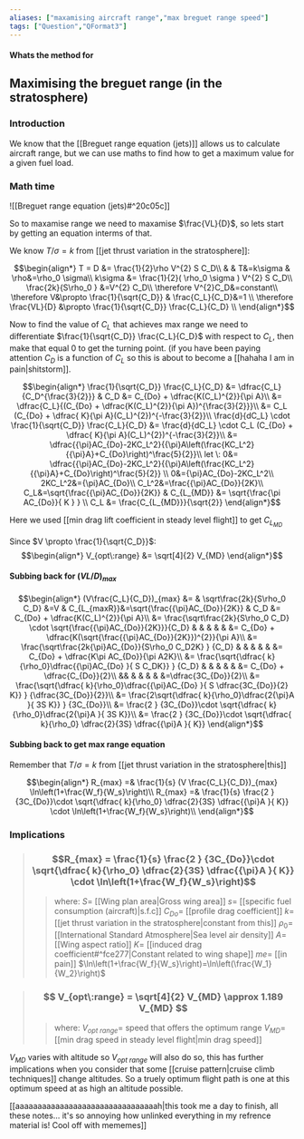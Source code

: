 ```yaml
---
aliases: ["maxamising aircraft range","max breguet range speed"]
tags: ["Question","QFormat3"]
---
```


#### Whats the method for
## Maximising the breguet range (in the stratosphere)
### Introduction
We know that the [[Breguet range equation (jets)]] allows us to calculate aircraft range, but we can use maths to find how to get a maximum value for a given fuel load.

### Math time
![[Breguet range equation (jets)#^20c05c]]

So to maxamise range we need to maxamise $\frac{VL}{D}$, so lets start by getting an equation interms of that.

We know $T/\sigma=k$ from [[jet thrust variation in the stratosphere]]:

$$\begin{align*}
   T = D &= \frac{1}{2}\rho V^{2} S C_D\\
&  & T&=k\sigma & \rho&=\rho_0 \sigma\\
k\sigma &= \frac{1}{2}( \rho_0 \sigma ) V^{2} S C_D\\
\frac{2k}{S\rho_0 }  &=V^{2} C_D\\
\therefore V^{2}C_D&=constant\\
 \therefore V&\propto \frac{1}{\sqrt{C_D}} & \frac{C_L}{C_D}&=1 \\
\therefore \frac{VL}{D} &\propto \frac{1}{\sqrt{C_D}} \frac{C_L}{C_D} \\
\end{align*}$$

Now to find the value of $C_L$ that achieves max range we need to differentiate $\frac{1}{\sqrt{C_D}} \frac{C_L}{C_D}$ with respect to $C_L$, then make that equal 0 to get the turning point.
(if you have been paying attention $C_D$ is a function of $C_L$ so this is about to become a [[hahaha I am in pain|shitstorm]].

$$\begin{align*}
  \frac{1}{\sqrt{C_D}} \frac{C_L}{C_D} &= \dfrac{C_L}{C_D^{\frac{3}{2}}} & C_D &= C_{Do} + \dfrac{K(C_L)^{2}}{\pi A}\\
&= \dfrac{C_L}{(C_{Do} + \dfrac{K(C_L)^{2}}{\pi A})^{\frac{3}{2}}}\\
&= C_L (C_{Do} + \dfrac{ K}{\pi A}(C_L)^{2})^{-\frac{3}{2}}\\
\frac{d}{dC_L} \cdot \frac{1}{\sqrt{C_D}} \frac{C_L}{C_D} &= \frac{d}{dC_L} \cdot C_L (C_{Do} + \dfrac{ K}{\pi A}(C_L)^{2})^{-\frac{3}{2}}\\
&= \dfrac{{\pi}AC_{Do}-2KC_L^2}{{\pi}A\left(\frac{KC_L^2}{{\pi}A}+C_{Do}\right)^\frac{5}{2}}\\
let \: 0&= \dfrac{{\pi}AC_{Do}-2KC_L^2}{{\pi}A\left(\frac{KC_L^2}{{\pi}A}+C_{Do}\right)^\frac{5}{2}} \\
0&={\pi}AC_{Do}-2KC_L^2\\
 2KC_L^2&={\pi}AC_{Do}\\
 C_L^2&=\frac{{\pi}AC_{Do}}{2K}\\
 C_L&=\sqrt{\frac{{\pi}AC_{Do}}{2K}} & C_{L_{MD}} &= \sqrt{\frac{\pi AC_{Do}}{ K  } } \\
C_L &= \frac{C_{L_{MD}}}{\sqrt{2}}
\end{align*}$$

Here we used [[min drag lift coefficient in steady level flight]] to get $C_{L_{MD}}$

Since $V \propto \frac{1}{\sqrt{C_D}}$:
$$\begin{align*}
  V_{opt\:range}  &= \sqrt[4]{2} V_{MD}
\end{align*}$$

#### Subbing back for $(VL/D)_{max}$
$$\begin{align*}
(V\frac{C_L}{C_D})_{max}  &= & \sqrt\frac{2k}{S\rho_0 C_D}  &=V  & C_{L_{maxR}}&=\sqrt{\frac{{\pi}AC_{Do}}{2K}} & C_D &= C_{Do} + \dfrac{K(C_L)^{2}}{\pi A}\\
&=  \frac{\sqrt\frac{2k}{S\rho_0 C_D} \cdot \sqrt{\frac{{\pi}AC_{Do}}{2K}}}{C_D} & & & & & &= C_{Do} + \dfrac{K(\sqrt{\frac{{\pi}AC_{Do}}{2K}})^{2}}{\pi A}\\
&=  \frac{\sqrt\frac{2k{\pi}AC_{Do}}{S\rho_0 C_D2K} }  {C_D} & & & & & &= C_{Do} + \dfrac{K\pi AC_{Do}}{\pi A2K}\\
&=  \frac{\sqrt{\dfrac{ k}{\rho_0}\dfrac{{\pi}AC_{Do} }{ S C_DK}} }  {C_D} & & & & & &= C_{Do} + \dfrac{C_{Do}}{2}\\
&& & & & & &=\dfrac{3C_{Do}}{2}\\
&= \frac{\sqrt{\dfrac{ k}{\rho_0}\dfrac{{\pi}AC_{Do} }{ S \dfrac{3C_{Do}}{2} K}} }  {\dfrac{3C_{Do}}{2}}\\
&= \frac{2\sqrt{\dfrac{ k}{\rho_0}\dfrac{2{\pi}A }{ 3S  K}} }  {3C_{Do}}\\
&= \frac{2 }  {3C_{Do}}\cdot \sqrt{\dfrac{ k}{\rho_0}\dfrac{2{\pi}A }{ 3S  K}}\\
&= \frac{2 }  {3C_{Do}}\cdot \sqrt{\dfrac{ k}{\rho_0} \dfrac{2}{3S} \dfrac{{\pi}A }{  K}}
\end{align*}$$

#### Subbing back to get max range equation
Remember that $T/\sigma=k$ from [[jet thrust variation in the stratosphere|this]]

$$\begin{align*}
R_{max} =& \frac{1}{s} (V \frac{C_L}{C_D})_{max} \ln\left(1+\frac{W_f}{W_s}\right)\\
R_{max} =& \frac{1}{s} \frac{2 }  {3C_{Do}}\cdot \sqrt{\dfrac{ k}{\rho_0} \dfrac{2}{3S} \dfrac{{\pi}A }{  K}} \cdot \ln\left(1+\frac{W_f}{W_s}\right)\\
\end{align*}$$

### Implications

> ### $$R_{max} = \frac{1}{s} \frac{2 }  {3C_{Do}}\cdot \sqrt{\dfrac{ k}{\rho_0} \dfrac{2}{3S} \dfrac{{\pi}A }{  K}} \cdot \ln\left(1+\frac{W_f}{W_s}\right)$$ 
>> where:
>> $S=$ [[Wing plan area|Gross wing area]] 
>> $s=$ [[specific fuel consumption (aircraft)|s.f.c]]
>> $C_{Do}=$ [[profile drag coefficient]]
>> $k=$  [[jet thrust variation in the stratosphere|constant from this]]
>> $\rho_0=$ [[International Standard Atmosphere|Sea level air density]]
>> $A=$ [[Wing aspect ratio]]
>> $K=$ [[induced drag coefficient#^fce277|Constant related to wing shape]]
>> $me=$ [[in pain]]
>> $\ln\left(1+\frac{W_f}{W_s}\right)=\ln\left(\frac{W_1}{W_2}\right)$

> ### $$ V_{opt\:range} = \sqrt[4]{2} V_{MD} \approx 1.189 V_{MD} $$ 
>> where:
>> $V_{opt\:range}=$ speed that offers the optimum range
>> $V_{MD}=$ [[min drag speed in steady level flight|min drag speed]]

$V_{MD}$ varies with altitude so $V_{opt\:range}$ will also do so, this has further implications when you consider that some [[cruise pattern|cruise climb techniques]] change altitudes. So a truely optimum flight path is one at this optimum speed at as high an altitude possible.

[[aaaaaaaaaaaaaaaaaaaaaaaaaaaaaaaah|this took me a day to finish, all these notes... it's so annoying how unlinked everything in my refrence material is! Cool off with mememes]]
